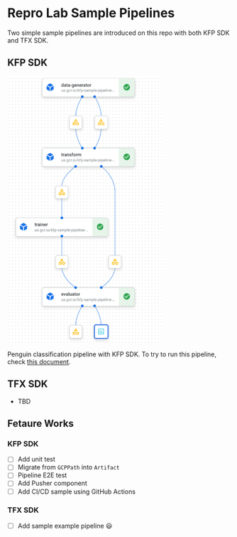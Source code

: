 # Repro Lab Sample Pipelines

Two simple sample pipelines are introduced on this repo with both KFP SDK and TFX SDK.

## KFP SDK

<img src="kfp/dataflow.png" height=600>

Penguin classification pipeline with KFP SDK. To try to run this pipeline, check [this document](kfp/).
## TFX SDK

- TBD

## Fetaure Works

### KFP SDK

- [ ] Add unit test
- [ ] Migrate from `GCPPath` into `Artifact`
- [ ] Pipeline E2E test
- [ ] Add Pusher component
- [ ] Add CI/CD sample using GitHub Actions

### TFX SDK

-[ ] Add sample example pipeline 😃
